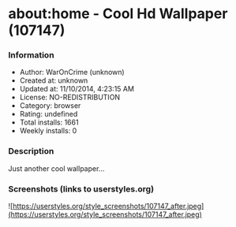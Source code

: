 # about:home - Cool Hd Wallpaper (107147)

### Information
- Author: WarOnCrime (unknown)
- Created at: unknown
- Updated at: 11/10/2014, 4:23:15 AM
- License: NO-REDISTRIBUTION
- Category: browser
- Rating: undefined
- Total installs: 1661
- Weekly installs: 0


### Description
Just another cool wallpaper...


### Screenshots (links to userstyles.org)
![https://userstyles.org/style_screenshots/107147_after.jpeg](https://userstyles.org/style_screenshots/107147_after.jpeg)


